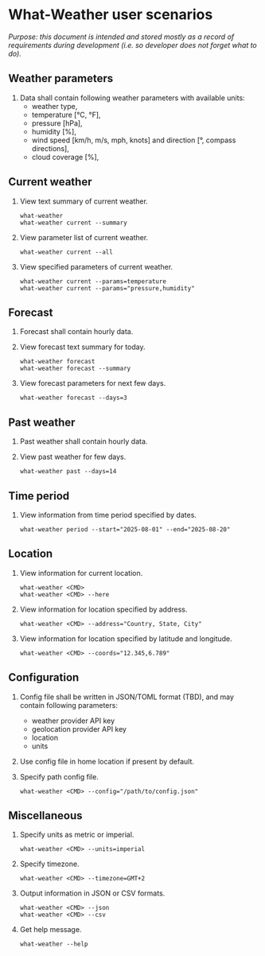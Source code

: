 # What-Weather user scenarios
*Purpose: this document is intended and stored mostly as a record of requirements during development (i.e. so developer does not forget what to do).*

## Weather parameters
1. Data shall contain following weather parameters with available units:
    - weather type,
    - temperature \[°C, °F\],
    - pressure \[hPa\],
    - humidity \[%\],
    - wind speed \[km/h, m/s, mph, knots\] and direction \[°, compass directions\],
    - cloud coverage \[%\],


## Current weather
1. View text summary of current weather.
    ```
    what-weather
    what-weather current --summary
    ```
1. View parameter list of current weather.
    ```
    what-weather current --all
    ```
1. View specified parameters of current weather.
    ```
    what-weather current --params=temperature
    what-weather current --params="pressure,humidity"
    ```

## Forecast
1. Forecast shall contain hourly data.

1. View forecast text summary for today.
    ```
    what-weather forecast
    what-weather forecast --summary
    ```

1. View forecast parameters for next few days.
    ```
    what-weather forecast --days=3
    ```

## Past weather
1. Past weather shall contain hourly data.

1. View past weather for few days.
    ```
    what-weather past --days=14
    ```

## Time period
1. View information from time period specified by dates.
    ```
    what-weather period --start="2025-08-01" --end="2025-08-20"
    ```

## Location
1. View information for current location.
    ```
    what-weather <CMD>
    what-weather <CMD> --here
    ```

1. View information for location specified by address.
    ```
    what-weather <CMD> --address="Country, State, City"
    ```

1. View information for location specified by latitude and longitude.
    ```
    what-weather <CMD> --coords="12.345,6.789"
    ```

## Configuration
1. Config file shall be written in JSON/TOML format (TBD), and may contain following parameters:
    - weather provider API key
    - geolocation provider API key
    - location
    - units

1. Use config file in home location if present by default.

1. Specify path config file.
    ```
    what-weather <CMD> --config="/path/to/config.json"
    ```

## Miscellaneous
1. Specify units as metric or imperial.
    ```
    what-weather <CMD> --units=imperial
    ```

1. Specify timezone.
    ```
    what-weather <CMD> --timezone=GMT+2
    ```

1. Output information in JSON or CSV formats.
    ```
    what-weather <CMD> --json
    what-weather <CMD> --csv
    ```

1. Get help message.
    ```
    what-weather --help
    ```
